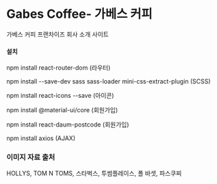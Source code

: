 # Gabes Coffee- 가베스 커피

가베스 커피 프랜차이즈 회사 소개 사이트






#### 설치
npm install react-router-dom  (라우터)

npm install --save-dev sass sass-loader mini-css-extract-plugin  (SCSS)

npm install react-icons --save  (아이콘)

npm install @material-ui/core   (회원가입)

npm install react-daum-postcode (회원가입)

<!-- npm install styled-components   (우편번호 검색) -->

npm install axios  (AJAX)

### 이미지 자료 출처
HOLLYS, TOM N TOMS, 스타벅스, 투썸플레이스, 폴 바셋, 파스쿠찌